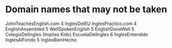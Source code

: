 # Domain names that may not be taken
JohnTeachesEnglish.com  4
InglesDelEU
InglesPractico.com      4
EnglishAssembled        5
WellSpokenEnglish       5
EnglishDoneWell         5
ColegioDelIngles (Implies Kids)
EscuelaDelIngles        6
InglesEntendido
InglesAlFondo           5
InglesBienHecho


